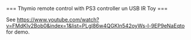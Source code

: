 === Thymio remote control with PS3 controller un USB IR Toy ===

See https://www.youtube.com/watch?v=FMdKlv2Bob0&index=1&list=PLgl86w4QGKIn542oyWs-l-9EP9eNaEqto for demo.
